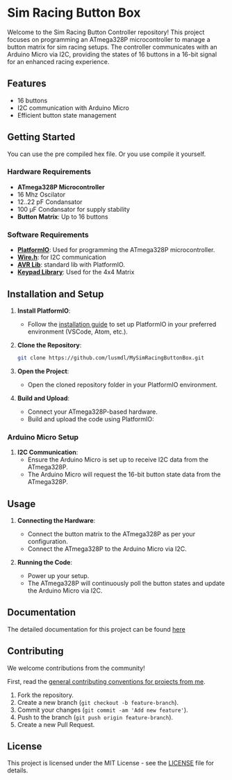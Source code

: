 
# Sim Racing Button Box

Welcome to the Sim Racing Button Controller repository! This project focuses on programming an ATmega328P microcontroller to manage a button matrix for sim racing setups. The controller communicates with an Arduino Micro via I2C, providing the states of 16 buttons in a 16-bit signal for an enhanced racing experience.

## Features

- 16 buttons
- I2C communication with Arduino Micro
- Efficient button state management

## Getting Started

You can use the pre compiled hex file. Or you use compile it yourself.

### Hardware Requirements

- **ATmega328P Microcontroller**
- 16 Mhz Oscilator
- 12..22 pF Condansator
- 100 µF Condansator for supply stability
- **Button Matrix**: Up to 16 buttons

### Software Requirements

- [**PlatformIO**](https://platformio.org/install/ide?install=vscode): Used for programming the ATmega328P microcontroller.
- [**Wire.h**](https://www.arduino.cc/en/Reference/Wire): for I2C communication
- [**AVR Lib**](https://github.com/avrdudes/avr-libc.git): standard lib with PlatformIO.
- [**Keypad Library**](https://github.com/Chris--A/Keypad.git): Used for the 4x4 Matrix

## Installation and Setup

1. **Install PlatformIO**:
   - Follow the [installation guide](https://platformio.org/install) to set up PlatformIO in your preferred environment (VSCode, Atom, etc.).

2. **Clone the Repository**:

   ```sh
   git clone https://github.com/lusmdl/MySimRacingButtonBox.git
   ```

3. **Open the Project**:
   - Open the cloned repository folder in your PlatformIO environment.

4. **Build and Upload**:
   - Connect your ATmega328P-based hardware.
   - Build and upload the code using PlatformIO:

### Arduino Micro Setup

1. **I2C Communication**:
   - Ensure the Arduino Micro is set up to receive I2C data from the ATmega328P.
   - The Arduino Micro will request the 16-bit button state data from the ATmega328P.

## Usage

1. **Connecting the Hardware**:
   - Connect the button matrix to the ATmega328P as per your configuration.
   - Connect the ATmega328P to the Arduino Micro via I2C.

2. **Running the Code**:
   - Power up your setup.
   - The ATmega328P will continuously poll the button states and update the Arduino Micro via I2C.

## Documentation
The detailed documentation for this project can be found [here](doc/software/html/index.html)

## Contributing

We welcome contributions from the community!

First, read the [general contributing conventions for projects from me](CONTRIBUTING.md).

1. Fork the repository.
2. Create a new branch (`git checkout -b feature-branch`).
3. Commit your changes (`git commit -am 'Add new feature'`).
4. Push to the branch (`git push origin feature-branch`).
5. Create a new Pull Request.

## License

This project is licensed under the MIT License - see the [LICENSE](LICENSE) file for details.
